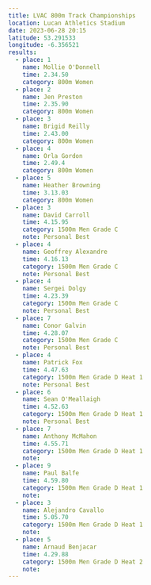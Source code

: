 ```yaml
---
title: LVAC 800m Track Championships
location: Lucan Athletics Stadium
date: 2023-06-28 20:15
latitude: 53.291533 
longitude: -6.356521
results:
  - place: 1
    name: Mollie O'Donnell
    time: 2.34.50
    category: 800m Women
  - place: 2
    name: Jen Preston
    time: 2.35.90
    category: 800m Women
  - place: 3
    name: Brigid Reilly
    time: 2.43.00
    category: 800m Women
  - place: 4
    name: Orla Gordon
    time: 2.49.4
    category: 800m Women
  - place: 5
    name: Heather Browning
    time: 3.13.03
    category: 800m Women
  - place: 3
    name: David Carroll
    time: 4.15.95
    category: 1500m Men Grade C
    note: Personal Best
  - place: 4
    name: Geoffrey Alexandre
    time: 4.16.13
    category: 1500m Men Grade C
    note: Personal Best
  - place: 4
    name: Sergei Dolgy
    time: 4.23.39
    category: 1500m Men Grade C
    note: Personal Best
  - place: 7
    name: Conor Galvin
    time: 4.28.07
    category: 1500m Men Grade C
    note: Personal Best
  - place: 4
    name: Patrick Fox
    time: 4.47.63 
    category: 1500m Men Grade D Heat 1
    note: Personal Best
  - place: 6
    name: Sean O'Meallaigh
    time: 4.52.63 
    category: 1500m Men Grade D Heat 1
    note: Personal Best
  - place: 7
    name: Anthony McMahon
    time: 4.55.71
    category: 1500m Men Grade D Heat 1
    note:
  - place: 9
    name: Paul Balfe
    time: 4.59.80
    category: 1500m Men Grade D Heat 1
    note:
  - place: 3
    name: Alejandro Cavallo
    time: 5.05.70
    category: 1500m Men Grade D Heat 1
    note:
  - place: 5
    name: Arnaud Benjacar
    time: 4.29.88 
    category: 1500m Men Grade D Heat 2
    note:
---
```

